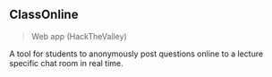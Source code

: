 ## ClassOnline
>Web app (HackTheValley)

A tool for students to anonymously post questions online to a lecture specific chat room in real time.
